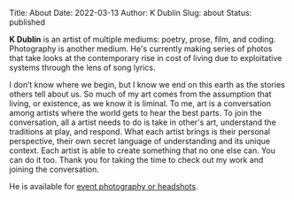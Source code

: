 Title: About
Date: 2022-03-13
Author: K Dublin
Slug: about
Status: published

**K Dublin** is an artist of multiple mediums: poetry, prose, film, and coding. Photography is another medium. He's currently making series of photos that take looks at the contemporary rise in cost of living due to exploitative systems through the lens of song lyrics.

I don’t know where we begin, but I know we end on this earth as the stories others tell about us. So much of my art comes from the assumption that living, or existence, as we know it is liminal. To me, art is a conversation among artists where the world gets to hear the best parts. To join the conversation, all a artist needs to do is take in other's art, understand the traditions at play, and respond. What each artist brings is their personal perspective, their own secret language of understanding and its unique context. Each artist is able to create something that no one else can. You can do it too. Thank you for taking the time to check out my work and joining the conversation.

He is available for [event photography or headshots](mailto:k@kdublin.com).
